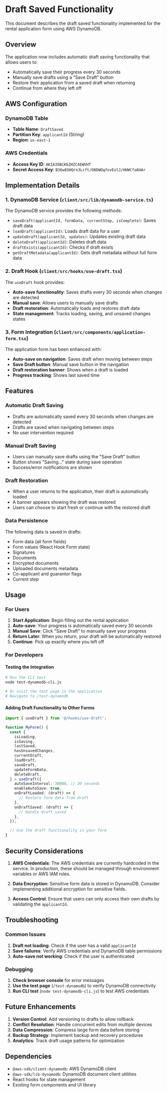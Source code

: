 # Draft Saved Functionality

This document describes the draft saved functionality implemented for the rental application form using AWS DynamoDB.

## Overview

The application now includes automatic draft saving functionality that allows users to:
- Automatically save their progress every 30 seconds
- Manually save drafts using a "Save Draft" button
- Restore their application from a saved draft when returning
- Continue from where they left off

## AWS Configuration

### DynamoDB Table
- **Table Name**: `DraftSaved`
- **Partition Key**: `applicantId` (String)
- **Region**: `us-east-1`

### AWS Credentials
- **Access Key ID**: `AKIA35BCK6ZHZC4EWVHT`
- **Secret Access Key**: `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`

## Implementation Details

### 1. DynamoDB Service (`client/src/lib/dynamodb-service.ts`)

The DynamoDB service provides the following methods:

- `saveDraft(applicantId, formData, currentStep, isComplete)`: Saves draft data
- `loadDraft(applicantId)`: Loads draft data for a user
- `updateDraft(applicantId, updates)`: Updates existing draft data
- `deleteDraft(applicantId)`: Deletes draft data
- `draftExists(applicantId)`: Checks if draft exists
- `getDraftMetadata(applicantId)`: Gets draft metadata without full form data

### 2. Draft Hook (`client/src/hooks/use-draft.tsx`)

The `useDraft` hook provides:

- **Auto-save functionality**: Saves drafts every 30 seconds when changes are detected
- **Manual save**: Allows users to manually save drafts
- **Draft restoration**: Automatically loads and restores draft data
- **State management**: Tracks loading, saving, and unsaved changes states

### 3. Form Integration (`client/src/components/application-form.tsx`)

The application form has been enhanced with:

- **Auto-save on navigation**: Saves draft when moving between steps
- **Save Draft button**: Manual save button in the navigation
- **Draft restoration banner**: Shows when a draft is loaded
- **Progress tracking**: Shows last saved time

## Features

### Automatic Draft Saving
- Drafts are automatically saved every 30 seconds when changes are detected
- Drafts are saved when navigating between steps
- No user intervention required

### Manual Draft Saving
- Users can manually save drafts using the "Save Draft" button
- Button shows "Saving..." state during save operation
- Success/error notifications are shown

### Draft Restoration
- When a user returns to the application, their draft is automatically loaded
- A banner appears showing the draft was restored
- Users can choose to start fresh or continue with the restored draft

### Data Persistence
The following data is saved in drafts:
- Form data (all form fields)
- Form values (React Hook Form state)
- Signatures
- Documents
- Encrypted documents
- Uploaded documents metadata
- Co-applicant and guarantor flags
- Current step

## Usage

### For Users
1. **Start Application**: Begin filling out the rental application
2. **Auto-save**: Your progress is automatically saved every 30 seconds
3. **Manual Save**: Click "Save Draft" to manually save your progress
4. **Return Later**: When you return, your draft will be automatically restored
5. **Continue**: Pick up exactly where you left off

### For Developers

#### Testing the Integration
```bash
# Run the CLI test
node test-dynamodb-cli.js

# Or visit the test page in the application
# Navigate to /test-dynamodb
```

#### Adding Draft Functionality to Other Forms
```typescript
import { useDraft } from '@/hooks/use-draft';

function MyForm() {
  const {
    isLoading,
    isSaving,
    lastSaved,
    hasUnsavedChanges,
    currentDraft,
    loadDraft,
    saveDraft,
    updateFormData,
    deleteDraft,
  } = useDraft({
    autoSaveInterval: 30000, // 30 seconds
    enableAutoSave: true,
    onDraftLoaded: (draft) => {
      // Restore form data from draft
    },
    onDraftSaved: (draft) => {
      // Handle draft saved
    },
  });

  // Use the draft functionality in your form
}
```

## Security Considerations

1. **AWS Credentials**: The AWS credentials are currently hardcoded in the service. In production, these should be managed through environment variables or AWS IAM roles.

2. **Data Encryption**: Sensitive form data is stored in DynamoDB. Consider implementing additional encryption for sensitive fields.

3. **Access Control**: Ensure that users can only access their own drafts by validating the `applicantId`.

## Troubleshooting

### Common Issues

1. **Draft not loading**: Check if the user has a valid `applicantId`
2. **Save failures**: Verify AWS credentials and DynamoDB table permissions
3. **Auto-save not working**: Check if the user is authenticated

### Debugging

1. **Check browser console** for error messages
2. **Use the test page** (`/test-dynamodb`) to verify DynamoDB connectivity
3. **Run CLI test** (`node test-dynamodb-cli.js`) to test AWS credentials

## Future Enhancements

1. **Version Control**: Add versioning to drafts to allow rollback
2. **Conflict Resolution**: Handle concurrent edits from multiple devices
3. **Data Compression**: Compress large form data before storing
4. **Backup Strategy**: Implement backup and recovery procedures
5. **Analytics**: Track draft usage patterns for optimization

## Dependencies

- `@aws-sdk/client-dynamodb`: AWS DynamoDB client
- `@aws-sdk/lib-dynamodb`: DynamoDB document client utilities
- React hooks for state management
- Existing form components and UI library 